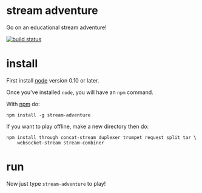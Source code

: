 # stream adventure

Go on an educational stream adventure!

[![build status](https://secure.travis-ci.org/substack/stream-adventure.png)](http://travis-ci.org/substack/stream-adventure)

# install

First install [node](http://nodejs.org) version 0.10 or later.

Once you've installed `node`, you will have an `npm` command.

With [npm](https://npmjs.org) do:

```
npm install -g stream-adventure
```

If you want to play offline, make a new directory then do:

```
npm install through concat-stream duplexer trumpet request split tar \
    websocket-stream stream-combiner
```

# run

Now just type `stream-adventure` to play!
